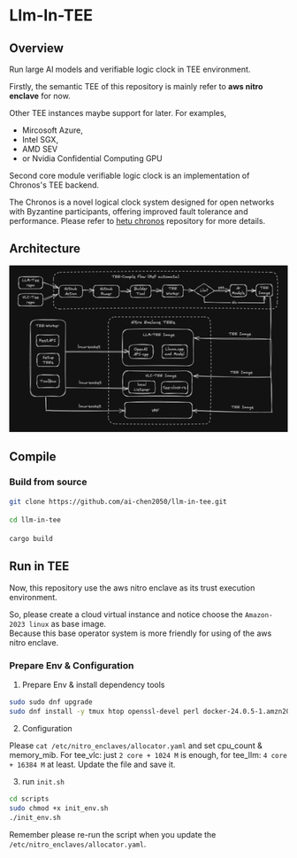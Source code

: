 # Llm-In-TEE

## Overview

Run large AI models and verifiable logic clock in TEE environment.

Firstly, the semantic TEE of this repository is mainly refer to **aws nitro enclave** for now.  

Other TEE instances maybe support for later. For examples,
* Mircosoft Azure, 
* Intel SGX, 
* AMD SEV 
* or Nvidia Confidential Computing GPU

Second core module verifiable logic clock is an implementation of Chronos's TEE backend.   

The Chronos is a novel logical clock system designed for open networks with Byzantine participants, offering improved fault tolerance and performance. Please refer to [hetu chronos](https://github.com/hetu-project/chronos) repository for more details.

## Architecture

![architecture-diagram](./docs/img/architecture-diagram.png)

## Compile

### Build from source

```bash
git clone https://github.com/ai-chen2050/llm-in-tee.git

cd llm-in-tee

cargo build
```

## Run in TEE

Now, this repository use the aws nitro enclave as its trust execution environment.  

So, please create a cloud virtual instance and notice choose the `Amazon-2023 linux` as base image.  
Because this base operator system is more friendly for using of the aws nitro enclave.

### Prepare Env & Configuration

1. Prepare Env & install dependency tools
```sh
sudo sudo dnf upgrade 
sudo dnf install -y tmux htop openssl-devel perl docker-24.0.5-1.amzn2023.0.3 aws-nitro-enclaves-cli aws-nitro-enclaves-cli-devel
``` 

2. Configuration

Please `cat /etc/nitro_enclaves/allocator.yaml` and set cpu_count & memory_mib. For tee_vlc: just `2 core + 1024 M` is enough, for tee_llm: `4 core + 16384 M` at least. Update the file and save it.

3. run `init.sh`

```sh
cd scripts
sudo chmod +x init_env.sh
./init_env.sh
```  
Remember please re-run the script when you update the `/etc/nitro_enclaves/allocator.yaml`.